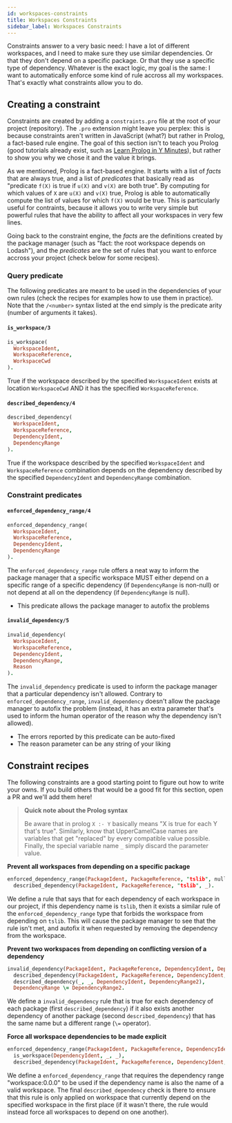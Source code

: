 ```yaml
---
id: workspaces-constraints
title: Workspaces Constraints
sidebar_label: Workspaces Constraints
---
```


Constraints answer to a very basic need: I have a lot of different workspaces,
and I need to make sure they use similar dependencies. Or that they don't
depend on a specific package. Or that they use a specific type of dependency.
Whatever is the exact logic, my goal is the same: I want to automatically
enforce some kind of rule accross all my workspaces. That's exactly what
constraints allow you to do.

## Creating a constraint

Constraints are created by adding a `constraints.pro` file at the root of your
project (repository). The `.pro` extension might leave you perplex: this is
because constraints aren't written in JavaScript (what?) but rather in Prolog,
a fact-based rule engine. The goal of this section isn't to teach you Prolog
(good tutorials already exist, such as [Learn Prolog in Y Minutes](https://learnxinyminutes.com/docs/prolog/)),
but rather to show you why we chose it and the value it brings.

As we mentioned, Prolog is a fact-based engine. It starts with a list of
*facts* that are always true, and a list of *predicates* that basically read as
"predicate `f(X)` is true if `u(X)` and `v(X)` are both true". By computing for
which values of `X` are `u(X)` and `v(X)` true, Prolog is able to automatically
compute the list of values for which `f(X)` would be true. This is particularly
useful for contraints, because it allows you to write very simple but powerful
rules that have the ability to affect all your workspaces in very few lines.

Going back to the constraint engine, the *facts* are the definitions created by
the package manager (such as "fact: the root workspace depends on Lodash"), and
the *predicates* are the set of rules that you want to enforce accross your
project (check below for some recipes).

### Query predicate

The following predicates are meant to be used in the dependencies of your own
rules (check the recipes for examples how to use them in practice). Note that
the `/<number>` syntax listed at the end simply is the predicate arity (number
of arguments it takes).

#### `is_workspace/3`

```prolog
is_workspace(
  WorkspaceIdent,
  WorkspaceReference,
  WorkspaceCwd
).
```

True if the workspace described by the specified `WorkspaceIdent` exists at
location `WorkspaceCwd` AND it has the specified `WorkspaceReference`.

#### `described_dependency/4`

```prolog
described_dependency(
  WorkspaceIdent,
  WorkspaceReference,
  DependencyIdent,
  DependencyRange
).
```

True if the workspace described by the specified `WorkspaceIdent` and
`WorkspaceReference` combination depends on the dependency described by the
specified `DependencyIdent` and `DependencyRange` combination.

### Constraint predicates

#### `enforced_dependency_range/4`

```prolog
enforced_dependency_range(
  WorkspaceIdent,
  WorkspaceReference,
  DependencyIdent,
  DependencyRange
).
```

The `enforced_dependency_range` rule offers a neat way to inform the package
manager that a specific workspace MUST either depend on a specific range of
a specific dependency (if `DependencyRange` is non-null) or not depend at all
on the dependency (if `DependencyRange` is null).

  - This predicate allows the package manager to autofix the problems

#### `invalid_dependency/5`

```prolog
invalid_dependency(
  WorkspaceIdent,
  WorkspaceReference,
  DependencyIdent,
  DependencyRange,
  Reason
).
```

The `invalid_dependency` predicate is used to inform the package manager that a
particular dependency isn't allowed. Contrary to `enforced_dependency_range`,
`invalid_dependency` doesn't allow the package manager to autofix the problem
(instead, it has an extra parameter that's used to inform the human operator of
the reason why the dependency isn't allowed).

- The errors reported by this predicate can be auto-fixed
- The reason parameter can be any string of your liking

## Constraint recipes

The following constraints are a good starting point to figure out how to write
your owns. If you build others that would be a good fit for this section, open
a PR and we'll add them here!

> **Quick note about the Prolog syntax**
>
> Be aware that in prolog `X :- Y` basically means "X is true for each Y that's
> true". Similarly, know that UpperCamelCase names are variables that get
> "replaced" by every compatible value possible. Finally, the special variable
> name `_` simply discard the parameter value.

**Prevent all workspaces from depending on a specific package**

```prolog
enforced_dependency_range(PackageIdent, PackageReference, "tslib", null) :-
  described_dependency(PackageIdent, PackageReference, "tslib", _).
```

We define a rule that says that for each dependency of each workspace in our
project, if this dependency name is `tslib`, then it exists a similar rule
of the `enforced_dependency_range` type that forbids the workspace from
depending on `tslib`. This will cause the package manager to see that the
rule isn't met, and autofix it when requested by removing the dependency from
the workspace.

**Prevent two workspaces from depending on conflicting version of a dependency**

```prolog
invalid_dependency(PackageIdent, PackageReference, DependencyIdent, DependencyRange, "This dependency conflicts with another one from another workspace") :-
  described_dependency(PackageIdent, PackageReference, DependencyIdent, DependencyRange),
  described_dependency(_, _, DependencyIdent, DependencyRange2),
  DependencyRange \= DependencyRange2.
```

We define a `invalid_dependency` rule that is true for each dependency of each
package (first `described_dependency`) if it also exists another dependency of
another package (second `described_dependency`) that has the same name but a
different range (`\=` operator).

**Force all workspace dependencies to be made explicit**

```prolog
enforced_dependency_range(PackageIdent, PackageReference, DependencyIdent, "workspace:0.0.0") :-
  is_workspace(DependencyIdent, _, _),
  described_dependency(PackageIdent, PackageReference, DependencyIdent, _).
```

We define a `enforced_dependency_range` that requires the dependency range
"workspace:0.0.0" to be used if the dependency name is also the name of a
valid workspace. The final `described_dependency` check is there to ensure
that this rule is only applied on workspace that currently depend on the
specified workspace in the first place (if it wasn't there, the rule would
instead force all workspaces to depend on one another).
